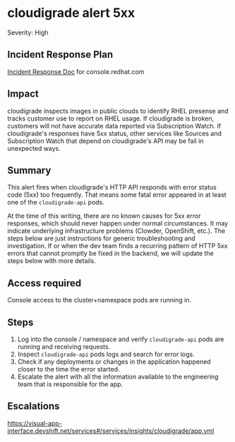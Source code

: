 # cloudigrade alert 5xx

Severity: High

## Incident Response Plan

[Incident Response Doc](https://docs.google.com/document/d/1AyEQnL4B11w7zXwum8Boty2IipMIxoFw1ri1UZB6xJE) for console.redhat.com

## Impact

cloudigrade inspects images in public clouds to identify RHEL presense and tracks customer use to report on RHEL usage. If cloudigrade is broken, customers will not have accurate data reported via Subscription Watch. If cloudigrade's responses have 5xx status, other services like Sources and Subscription Watch that depend on cloudigrade's API may be fail in unexpected ways.

## Summary

This alert fires when cloudigrade's HTTP API responds with error status code (5xx) too frequently. That means some fatal error appeared in at least one of the `cloudigrade-api` pods.

At the time of this writing, there are no known causes for 5xx error responses, which should never happen under normal circumstances. It may indicate underlying infrastructure problems (Clowder, OpenShift, etc.). The steps below are just instructions for generic troubleshooting and investigation. If or when the dev team finds a recurring pattern of HTTP 5xx errors that cannot promptly be fixed in the backend, we will update the steps below with more details.

## Access required

Console access to the cluster+namespace pods are running in.

## Steps

1. Log into the console / namespace and verify `cloudigrade-api` pods are running and receiving requests.
2. Inspect `cloudigrade-api` pods logs and search for error logs.
3. Check if any deployments or changes in the application happened closer to the time the error started.
4. Escalate the alert with all the information available to the engineering team that is responsible for the app.

## Escalations

https://visual-app-interface.devshift.net/services#/services/insights/cloudigrade/app.yml
